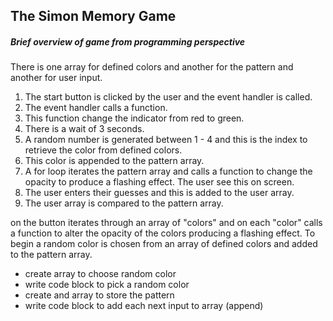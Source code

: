 ## The Simon Memory Game
##### Brief overview of game from programming perspective

There is one array for defined colors and another for the pattern and another for user input.

1. The start button is clicked by the user and the event handler is called.
2. The event handler calls a function.
3. This function change the indicator from red to green.
4. There is a wait of 3 seconds.
5. A random number is generated between 1 - 4 and this is the index to retrieve the color from defined colors.
6. This color is appended to the pattern array.
7. A for loop iterates the pattern array and calls a function to change the opacity to produce a flashing effect. The user see this on screen.
8. The user enters their guesses and this is added to the user array.
9. The user array is compared to the pattern array.

 on the button iterates through an array of "colors" and on each "color" calls a function to alter the opacity of the colors producing a flashing effect. To begin a random color is chosen from an array of defined colors and added to the pattern array.

- create array to choose random color
- write code block to pick a random color
- create and array to store the pattern
- write code block to add each next input to array (append)
